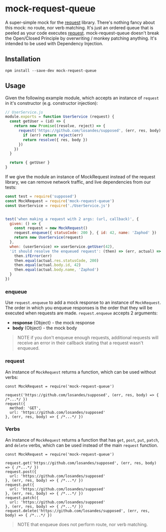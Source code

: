 mock-request-queue
==================

A super-simple mock for the [request](https://github.com/request/request) library. There's nothing fancy about this mock: no route, nor verb matching. It's just an ordered queue that is peeled as your code executes [request](https://github.com/request/request). mock-request-queue doesn't break the Open/Closed Principle by overwriting / monkey patching anything. It's intended to be used with Dependency Injection.

## Installation

```Shell
npm install --save-dev mock-request-queue
```

## Usage
Given the following example module, which accepts an instance of `request` in it's constructor (e.g. constructor injection):

```JavaScript
// UserService.js
module.exports = function UserService (request) {
  const getUser = (id) => {
    return new Promise((resolve, reject) => {
      request('https://github.com/losandes/supposed', (err, res, body) => {
        if (err) return reject(err)
        return resolve({ res, body })
      })
    })
  }

  return { getUser }
}
```

If we give the module an instance of MockRequest instead of the request library, we can remove network traffic, and live dependencies from our tests:

```JavaScript
const test = require('supposed')
const MockRequest = require('mock-request-queue')
const UserService = require('./UserService.js')


test('when making a request with 2 args: (url, callback)', {
  given: () => {
    const request = new MockRequest()
    request.enqueue({ statusCode: 200 }, { id: 42, name: 'Zaphod' })
    return new UserService(request)
  },
  when: (userService) => userService.getUser(42),
  'it should resolve the enqueued request': (then) => (err, actual) => {
    then.ifError(err)
    then.equal(actual.res.statusCode, 200)
    then.equal(actual.body.id, 42)
    then.equal(actual.body.name, 'Zaphod')
  }
})
```

### enqueue
Use `request.enqueue` to add a mock response to an instance of `MockRequest`. The order in which you enqueue responses is the order that they will be executed when requests are made. `request.enqueue` accepts 2 arguments:

* **response** {Object} - the mock response
* **body** {Object} - the mock body

> NOTE if you don't enqueue enough requests, additional requests will receive an error in their callback stating that a request wasn't enqueued.

### request
An instance of `MockRequest` returns a function, which can be used without verbs:

```
const MockRequest = require('mock-request-queue')

request('https://github.com/losandes/supposed', (err, res, body) => { /*...*/ })
request({
  method: 'GET',
  url: 'https://github.com/losandes/supposed'
}, (err, res, body) => { /*...*/ })
```

### Verbs
An instance of `MockRequest` returns a function that has `get`, `post`, `put`, `patch`, and `delete` verbs, which can be used instead of the main `request` function.

```
const MockRequest = require('mock-request-queue')

request.get('https://github.com/losandes/supposed', (err, res, body) => { /*...*/ })
request.post({
  url: 'https://github.com/losandes/supposed'
}, (err, res, body) => { /*...*/ })
request.put({
  url: 'https://github.com/losandes/supposed'
}, (err, res, body) => { /*...*/ })
request.patch({
  url: 'https://github.com/losandes/supposed'
}, (err, res, body) => { /*...*/ })
request.delete('https://github.com/losandes/supposed', (err, res, body) => { /*...*/ })
```

> NOTE that enqueue does not perform route, nor verb matching.

